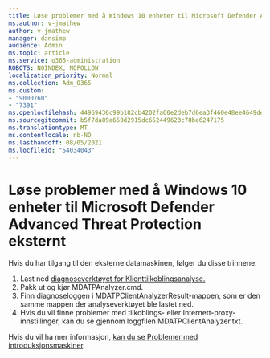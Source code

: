 ```yaml
---
title: Løse problemer med å Windows 10 enheter til Microsoft Defender Advanced Threat Protection eksternt
ms.author: v-jmathew
author: v-jmathew
manager: dansimp
audience: Admin
ms.topic: article
ms.service: o365-administration
ROBOTS: NOINDEX, NOFOLLOW
localization_priority: Normal
ms.collection: Adm_O365
ms.custom:
- "9000760"
- "7391"
ms.openlocfilehash: 44969436c99b182cb4202fa60e2deb7d6ea3f460e48ee4649de1cfb646970f34
ms.sourcegitcommit: b5f7da89a650d2915dc652449623c78be6247175
ms.translationtype: MT
ms.contentlocale: nb-NO
ms.lasthandoff: 08/05/2021
ms.locfileid: "54034043"
---
```

# <a name="remotely-fix-problems-with-onboarding-windows-10-devices-to-microsoft-defender-advanced-threat-protection"></a>Løse problemer med å Windows 10 enheter til Microsoft Defender Advanced Threat Protection eksternt

Hvis du har tilgang til den eksterne datamaskinen, følger du disse trinnene:

1. Last ned [diagnoseverktøyet for Klienttilkoblingsanalyse.](https://go.microsoft.com/fwlink/?linkid=2143466)
2. Pakk ut og kjør MDATPAnalyzer.cmd.
3. Finn diagnoseloggen i MDATPClientAnalyzerResult-mappen, som er den samme mappen der analyseverktøyet ble lastet ned.
4. Hvis du vil finne problemer med tilkoblings- eller Internett-proxy-innstillinger, kan du se gjennom loggfilen MDATPClientAnalyzer.txt.

Hvis du vil ha mer informasjon, [kan du se Problemer med introduksjonsmaskiner](https://go.microsoft.com/fwlink/?linkid=2143634).
